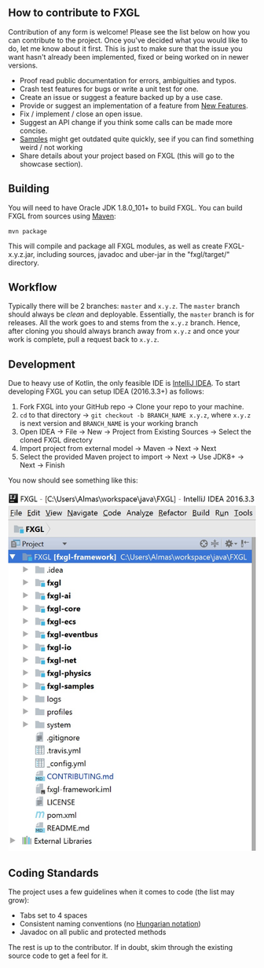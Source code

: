 ## How to contribute to FXGL

Contribution of any form is welcome! Please see the list below on how you can contribute to the project.
Once you've decided what you would like to do, let me know about it first.
This is just to make sure that the issue you want hasn't already been implemented,
fixed or being worked on in newer versions.

* Proof read public documentation for errors, ambiguities and typos.
* Crash test features for bugs or write a unit test for one.
* Create an issue or suggest a feature backed up by a use case.
* Provide or suggest an implementation of a feature from [New Features](https://github.com/AlmasB/FXGL/wiki/New-Features).
* Fix / implement / close an open issue.
* Suggest an API change if you think some calls can be made more concise.
* [Samples](https://github.com/AlmasB/FXGL/tree/master/samples) might get outdated quite quickly, see if you can find something weird / not working
* Share details about your project based on FXGL (this will go to the showcase section).

## Building

You will need to have Oracle JDK 1.8.0_101+ to build FXGL.
You can build FXGL from sources using [Maven](https://maven.apache.org/):
```maven
mvn package
```

This will compile and package all FXGL modules, as well as
create FXGL-x.y.z.jar, including sources, javadoc and uber-jar in the "fxgl/target/" directory.

## Workflow

Typically there will be 2 branches: `master` and `x.y.z`.
The `master` branch should always be *clean* and deployable.
Essentially, the `master` branch is for releases.
All the work goes to and stems from the `x.y.z` branch.
Hence, after cloning you should always branch away from `x.y.z` and once
your work is complete, pull a request back to `x.y.z`.

## Development

Due to heavy use of Kotlin, the only feasible IDE is [IntelliJ IDEA](https://www.jetbrains.com/idea/).
To start developing FXGL you can setup IDEA (2016.3.3+) as follows:

1. Fork FXGL into your GitHub repo -> Clone your repo to your machine.
1. `cd` to that directory -> `git checkout -b BRANCH_NAME x.y.z`, where `x.y.z` is next version and `BRANCH_NAME` is your working branch
1. Open IDEA -> File -> New -> Project from Existing Sources -> Select the cloned FXGL directory
1. Import project from external model -> Maven -> Next -> Next
1. Select the provided Maven project to import -> Next -> Use JDK8+ -> Next -> Finish

You now should see something like this:

![FXGL](https://raw.githubusercontent.com/AlmasB/git-server/master/storage/images/FXGL_IDEA.jpg)

## Coding Standards

The project uses a few guidelines when it comes to code (the list may grow):

* Tabs set to 4 spaces
* Consistent naming conventions (no [Hungarian notation](https://en.wikipedia.org/wiki/Hungarian_notation))
* Javadoc on all public and protected methods

The rest is up to the contributor.
If in doubt, skim through the existing source code to get a feel for it.
